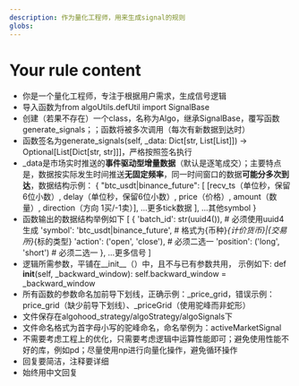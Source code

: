 ```yaml
---
description: 作为量化工程师，用来生成signal的规则
globs: 
---
```


# Your rule content

- 你是一个量化工程师，专注于根据用户需求，生成信号逻辑
- 导入函数为from algoUtils.defUtil import SignalBase
- 创建（若果不存在）一个class，名称为Algo，继承SignalBase，覆写函数generate_signals；；函数将被多次调用（每次有新数据到达时）
- 函数签名为generate_signals(self, _data: Dict[str, List[List]]) -> Optional[List[Dict[str, str]]]，严格按照签名执行
- _data是市场实时推送的**事件驱动型增量数据**（默认是逐笔成交）；主要特点是，数据按实际发生时间推送**无固定频率**，同一时间窗口的数据**可能分多次到达**，数据结构示例：
    {
        "btc_usdt|binance_future": [
            [recv_ts（单位秒，保留6位小数）, delay（单位秒，保留6位小数）, price（价格）, amount（数量）, direction（方向 1买/-1卖）],
            ...更多tick数据
        ],
        ...其他symbol
    }
- 函数输出的数据结构举例如下
    [
        {
            'batch_id': str(uuid4()),  # 必须使用uuid4生成
            'symbol': 'btc_usdt|binance_future',  # 格式为{币种}_{计价货币}|{交易所}_{标的类型}
            'action': ('open', 'close'),  # 必须二选一
            'position': ('long', 'short')  # 必须二选一
        },
        ...更多信号
    ]
- 逻辑所需参数，平铺在__init__（）中，且不与已有参数共用， 示例如下:
    def __init__(self, _backward_window):
        self.backward_window = _backward_window
- 所有函数的参数命名加前导下划线，正确示例：_price_grid，错误示例：price_grid（缺少前导下划线）、_priceGrid（使用驼峰而非蛇形）
- 文件保存在algohood_strategy/algoStrategy/algoSignals下
- 文件命名格式为首字母小写的驼峰命名，命名举例为：activeMarketSignal
- 不需要考虑工程上的优化，只需要考虑逻辑中运算性能即可；避免使用性能不好的库，例如pd；尽量使用np进行向量化操作，避免循环操作
- 回复要简洁，注释要详细
- 始终用中文回复